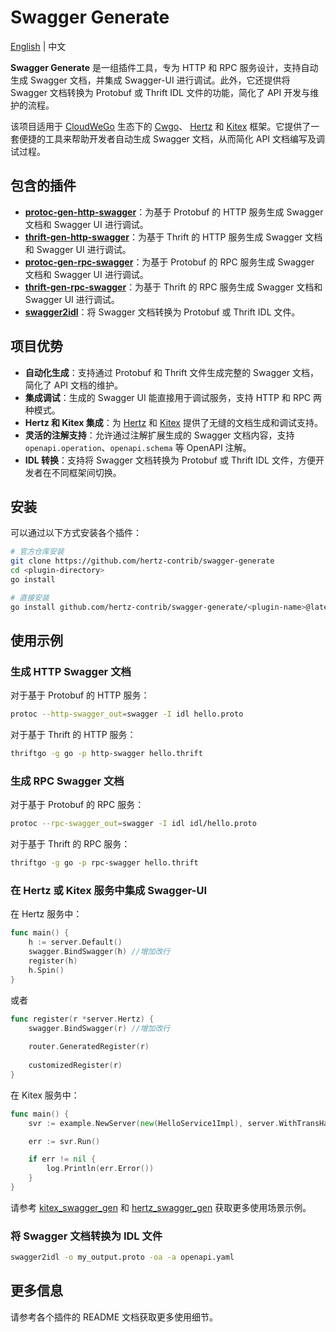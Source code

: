 # Swagger Generate

[English](README.md) | 中文

**Swagger Generate** 是一组插件工具，专为 HTTP 和 RPC 服务设计，支持自动生成 Swagger 文档，并集成 Swagger-UI 进行调试。此外，它还提供将 Swagger 文档转换为 Protobuf 或 Thrift IDL 文件的功能，简化了 API 开发与维护的流程。

该项目适用于 [CloudWeGo](https://www.cloudwego.io) 生态下的 [Cwgo](https://github.com/cloudwego/cwgo)、 [Hertz](https://github.com/cloudwego/hertz) 和 [Kitex](https://github.com/cloudwego/kitex) 框架。它提供了一套便捷的工具来帮助开发者自动生成 Swagger 文档，从而简化 API 文档编写及调试过程。

## 包含的插件

- **[protoc-gen-http-swagger](https://github.com/hertz-contrib/swagger-generate/tree/main/thrift-gen-rpc-swagger)**：为基于 Protobuf 的 HTTP 服务生成 Swagger 文档和 Swagger UI 进行调试。
- **[thrift-gen-http-swagger](https://github.com/hertz-contrib/swagger-generate/tree/main/thrift-gen-http-swagger)**：为基于 Thrift 的 HTTP 服务生成 Swagger 文档和 Swagger UI 进行调试。
- **[protoc-gen-rpc-swagger](https://github.com/hertz-contrib/swagger-generate/tree/main/protoc-gen-rpc-swagger)**：为基于 Protobuf 的 RPC 服务生成 Swagger 文档和 Swagger UI 进行调试。
- **[thrift-gen-rpc-swagger](https://github.com/hertz-contrib/swagger-generate/tree/main/thrift-gen-rpc-swagger)**：为基于 Thrift 的 RPC 服务生成 Swagger 文档和 Swagger UI 进行调试。
- **[swagger2idl](https://github.com/hertz-contrib/swagger-generate/tree/main/swagger2idl)**：将 Swagger 文档转换为 Protobuf 或 Thrift IDL 文件。

## 项目优势

- **自动化生成**：支持通过 Protobuf 和 Thrift 文件生成完整的 Swagger 文档，简化了 API 文档的维护。
- **集成调试**：生成的 Swagger UI 能直接用于调试服务，支持 HTTP 和 RPC 两种模式。
- **Hertz 和 Kitex 集成**：为 [Hertz](https://github.com/cloudwego/hertz) 和 [Kitex](https://github.com/cloudwego/kitex) 提供了无缝的文档生成和调试支持。
- **灵活的注解支持**：允许通过注解扩展生成的 Swagger 文档内容，支持 `openapi.operation`、`openapi.schema` 等 OpenAPI 注解。
- **IDL 转换**：支持将 Swagger 文档转换为 Protobuf 或 Thrift IDL 文件，方便开发者在不同框架间切换。

## 安装

可以通过以下方式安装各个插件：

```sh
# 官方仓库安装
git clone https://github.com/hertz-contrib/swagger-generate
cd <plugin-directory>
go install

# 直接安装
go install github.com/hertz-contrib/swagger-generate/<plugin-name>@latest
```

## 使用示例

### 生成 HTTP Swagger 文档

对于基于 Protobuf 的 HTTP 服务：

```sh
protoc --http-swagger_out=swagger -I idl hello.proto
```

对于基于 Thrift 的 HTTP 服务：

```sh
thriftgo -g go -p http-swagger hello.thrift
```

### 生成 RPC Swagger 文档

对于基于 Protobuf 的 RPC 服务：

```sh
protoc --rpc-swagger_out=swagger -I idl idl/hello.proto
```

对于基于 Thrift 的 RPC 服务：

```sh
thriftgo -g go -p rpc-swagger hello.thrift
```

### 在 Hertz 或 Kitex 服务中集成 Swagger-UI

在 Hertz 服务中：

```go
func main() {
    h := server.Default()
    swagger.BindSwagger(h) //增加改行
    register(h)
    h.Spin()
}
```
或者

```go
func register(r *server.Hertz) {
    swagger.BindSwagger(r) //增加改行
    
    router.GeneratedRegister(r)
    
    customizedRegister(r)
}
```
在 Kitex 服务中：

```go
func main() {
	svr := example.NewServer(new(HelloService1Impl), server.WithTransHandlerFactory(&swagger.MixTransHandlerFactory{})) //改动改行

	err := svr.Run()

	if err != nil {
		log.Println(err.Error())
	}
}
```
请参考 [kitex_swagger_gen](https://github.com/cloudwego/kitex-examples/tree/main/bizdemo/kitex_swagger_gen) 和 [hertz_swagger_gen](https://github.com/cloudwego/hertz-examples/tree/main/bizdemo/hertz_swagger_gen) 获取更多使用场景示例。

### 将 Swagger 文档转换为 IDL 文件

```sh
swagger2idl -o my_output.proto -oa -a openapi.yaml
```

## 更多信息

请参考各个插件的 README 文档获取更多使用细节。